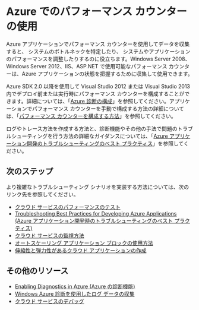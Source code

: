 <properties urlDisplayName="Performance Profiling" pageTitle="Azure でのパフォーマンス カウンターの使用 (.NET)" metaKeywords="Azure performance counters, Azure performance profiling, Azure performance counters C#, Azure performance profiling C#" description="Azure アプリケーションで、パフォーマンス カウンターを有効にしてデータを収集する方法を説明します。" metaCanonical="" services="cloud-services" documentationCenter=".NET" title="Azure でのパフォーマンス カウンターの使用" authors="ryanwi" solutions="" manager="timlt" editor="" />

<tags ms.service="cloud-services" ms.workload="tbd" ms.tgt_pltfrm="na" ms.devlang="dotnet" ms.topic="article" ms.date="01/01/1900" ms.author="ryanwi" />

# Azure でのパフォーマンス カウンターの使用

Azure アプリケーションでパフォーマンス カウンターを使用してデータを収集すると、
システムのボトルネックを特定したり、
システムやアプリケーションのパフォーマンスを調整したりするのに役立ちます。Windows Server 2008、Windows Server 2012、IIS、ASP.NET で使用可能なパフォーマンス カウンターは、Azure アプリケーションの状態を把握するために収集して使用できます。

Azure SDK 2.0 以降を使用して Visual Studio 2012 または Visual Studio 2013 内でデプロイ前または実行時にパフォーマンス カウンターを構成することができます。詳細については、「[Azure 診断の構成][Azure 診断の構成]」を参照してください。アプリケーションでパフォーマンス カウンターを手動で構成する方法の詳細については、「[パフォーマンス カウンターを構成する方法][パフォーマンス カウンターを構成する方法]」を参照してください。

ログやトレース方法を作成する方法と、診断機能やその他の手法で問題のトラブルシューティングを行う方法の詳細なガイダンスについては、「[Azure アプリケーション開発のトラブルシューティングのベスト プラクティス][Azure アプリケーション開発のトラブルシューティングのベスト プラクティス]」を参照してください。

## <a name="nextsteps"> </a> 次のステップ

より複雑なトラブルシューティング シナリオを実装する方法については、次のリンク先を参照してください。

-   [クラウド サービスのパフォーマンスのテスト][クラウド サービスのパフォーマンスのテスト]
-   [Troubleshooting Best Practices for Developing Azure Applications (Azure アプリケーション開発時のトラブルシューティングのベスト プラクティス)][Azure アプリケーション開発のトラブルシューティングのベスト プラクティス]
-   [クラウド サービスの監視方法][クラウド サービスの監視方法]
-   [オートスケーリング アプリケーション ブロックの使用方法][オートスケーリング アプリケーション ブロックの使用方法]
-   [伸縮性と弾力性があるクラウド アプリケーションの作成][伸縮性と弾力性があるクラウド アプリケーションの作成]

## <a name="additional"> </a> その他のリソース

-   [Enabling Diagnostics in Azure (Azure の診断機能)][Enabling Diagnostics in Azure (Azure の診断機能)]
-   [Windows Azure 診断を使用したログ データの収集][Windows Azure 診断を使用したログ データの収集]
-   [クラウド サービスのデバッグ][クラウド サービスのデバッグ]

  [Azure 診断の構成]: http://msdn.microsoft.com/ja-jp/library/windowsazure/dn186185.aspx
  [パフォーマンス カウンターを構成する方法]: http://msdn.microsoft.com/ja-jp/library/azure/dn535595.aspx
  [Azure アプリケーション開発のトラブルシューティングのベスト プラクティス]: http://msdn.microsoft.com/ja-jp/library/windowsazure/hh771389.aspx
  [クラウド サービスのパフォーマンスのテスト]: http://msdn.microsoft.com/ja-jp/library/azure/hh369930.aspx
  [クラウド サービスの監視方法]: http://azure.microsoft.com/ja-jp/documentation/articles/cloud-services-how-to-monitor/
  [オートスケーリング アプリケーション ブロックの使用方法]: http://azure.microsoft.com/ja-jp/documentation/articles/cloud-services-dotnet-autoscaling-application-block/
  [伸縮性と弾力性があるクラウド アプリケーションの作成]: http://msdn.microsoft.com/ja-jp/library/hh680949(PandP.50).aspx
  [Enabling Diagnostics in Azure (Azure の診断機能)]: http://azure.microsoft.com/ja-jp/documentation/articles/cloud-services-dotnet-diagnostics/
  [Windows Azure 診断を使用したログ データの収集]: http://msdn.microsoft.com/ja-jp/library/windowsazure/gg433048.aspx
  [クラウド サービスのデバッグ]: http://msdn.microsoft.com/ja-jp/library/windowsazure/ee405479.aspx
